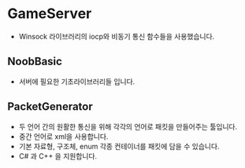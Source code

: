 # GameServer
- Winsock 라이브러리의 iocp와 비동기 통신 함수들을 사용했습니다.

## NoobBasic
- 서버에 필요한 기초라이브러리들 입니다.

## PacketGenerator
- 두 언어 간의 원활한 통신을 위해 각각의 언어로 패킷을 만들어주는 툴입니다.
- 중간 언어로 xml을 사용합니다.
- 기본 자료형, 구조체, enum 각종 컨테이너를 패킷에 담을 수 있습니다.
- C# 과 C++ 을 지원합니다.